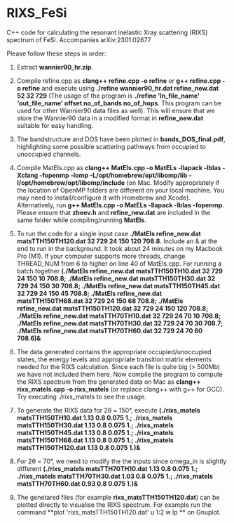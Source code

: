 # RIXS_FeSi
C++ code for calculating the resonant inelastic Xray scattering (RIXS) spectrum of FeSi. Accompanies arXiv:2301.02677

Please follow these steps in order:
1. Extract **wannier90_hr.zip**.

2. Compile refine.cpp as
**clang++ refine.cpp -o refine** or **g++ refine.cpp -o refine** and execute using **./refine wannier90_hr.dat refine_new.dat 52 32 729** (The usage of the program is **./refine 'In_file_name' 'out_file_name' offset no_of_bands no_of_hops**. This program can be used for other Wannier90 data files as well). This will ensure that we store the Wannier90 data in a modified format in **refine_new.dat** suitable for easy handling.

3. The bandstructure and DOS have been plotted in **bands_DOS_final.pdf**, highlighting some possible scattering pathways from occupied to unoccupied channels.

4. Compile MatEls.cpp as **clang++ MatEls.cpp -o MatELs -llapack -lblas -Xclang -fopenmp -lomp -L/opt/homebrew/opt/libomp/lib -I/opt/homebrew/opt/libomp/include** (on Mac. Modify appropriately if the location of OpenMP folders are different on your local machine. You may need to install/configure it with Homebrew and Xcode). Alternatively, run **g++ MatEls.cpp -o MatELs -llapack -lblas -fopenmp**. Please ensure that **zheev.h** and **refine_new.dat** are included in the same folder while compiling/running **MatEls**.

5. To run the code for a single input case **./MatEls refine_new.dat matsTTH150TH120.dat 32 729 24 150 120 708.8**. Include an & at the end to run in the background. It took about 24 minutes on my Macbook Pro (M1). If your computer supports more threads, change THREAD_NUM from 6 to higher on line 40 of MatEls.cpp. For running a batch together **(./MatEls refine_new.dat matsTTH150TH10.dat 32 729 24 150 10 708.8;  ./MatEls refine_new.dat matsTTH150TH30.dat 32 729 24 150 30 708.8; ./MatEls refine_new.dat matsTTH150TH45.dat 32 729 24 150 45 708.8; ./MatEls refine_new.dat matsTTH150TH68.dat 32 729 24 150 68 708.8; ./MatEls refine_new.dat matsTTH150TH120.dat 32 729 24 150 120 708.8; ./MatEls refine_new.dat matsTTH70TH10.dat 32 729 24 70 10 708.8; ./MatEls refine_new.dat matsTTH70TH30.dat 32 729 24 70 30 708.7; ./MatEls refine_new.dat matsTTH70TH60.dat 32 729 24 70 60 708.6)&**

6. The data generated contains the appropriate occupied/unoccupied states, the energy levels and appropriate transition matrix elements needed for the RIXS calculation. Since each file is quite big (> 500Mb) we have not included them here. Now compile the program to compute the RIXS spectrum from the generated data on Mac as **clang++ rixs_matels.cpp -o rixs_matels** (or replace clang++ with g++ for GCC). Try executing ./rixs_matels to see the usage.

7. To generate the RIXS data for 2θ = 150°, execute **(./rixs_matels matsTTH150TH10.dat 1.13 0.8 0.075 1.; ./rixs_matels matsTTH150TH30.dat 1.13 0.8 0.075 1.; ./rixs_matels matsTTH150TH45.dat 1.13 0.8 0.075 1.; ./rixs_matels matsTTH150TH68.dat 1.13 0.8 0.075 1.; ./rixs_matels matsTTH150TH120.dat 1.13 0.8 0.075 1.)&**

8. For 2θ = 70°, we need to modify the the inputs since omega_in is slightly different **(./rixs_matels matsTTH70TH10.dat 1.13 0.8 0.075 1.; ./rixs_matels matsTTH70TH30.dat 1.03 0.8 0.075 1.; ./rixs_matels matsTTH70TH60.dat 0.93 0.8 0.075 1.)&**

9. The genetared files (for example **rixs_matsTTH150TH120.dat**) can be plotted directly to visualise the RIXS spectrum. For example run the command **plot 'rixs_matsTTH150TH120.dat' u 1:2 w lp
** on Gnuplot.

